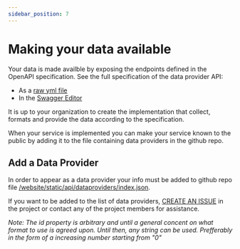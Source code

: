 ```yaml
---
sidebar_position: 7
---
```


# Making your data available
Your data is made availble by exposing the endpoints defined in the OpenAPI specification. See the full specification of the data provider API:
- As a [raw yml file](https://raw.githubusercontent.com/Sambruk/Open-Meal/main/OpenAPI-Specification-DataProviders.yml)
- In the [Swagger Editor](https://editor.swagger.io/?url=https://raw.githubusercontent.com/Sambruk/Open-Meal/main/OpenAPI-Specification-DataProviders.yml)

It is up to your organization to create the implementation that collect, formats and provide the data according to the specification.

When your service is implemented you can make your service known to the public by adding it to the file containing data providers in the github repo.

## Add a Data Provider
In order to appear as a data provider your info must be added to github repo file [/website/static/api/dataproviders/index.json](https://github.com/Sambruk/Open-Meal/tree/main/website/static/api/dataproviders/index.json).

If you want to be added to the list of data providers, [CREATE AN ISSUE](https://github.com/Sambruk/Open-Meal/issues) in the project or contact any of the project members for assistance.

*Note: The id property is arbitrary and until a general concent on what format to use is agreed upon. Until then, any string can be used. Prefferably in the form of a increasing number starting from "0"*
